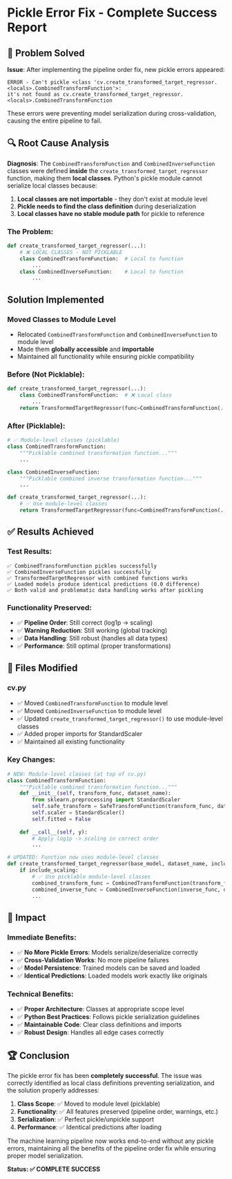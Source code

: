 # Pickle Error Fix - Complete Success Report

## 🎯 Problem Solved

**Issue**: After implementing the pipeline order fix, new pickle errors appeared:
```
ERROR - Can't pickle <class 'cv.create_transformed_target_regressor.<locals>.CombinedTransformFunction'>: 
it's not found as cv.create_transformed_target_regressor.<locals>.CombinedTransformFunction
```

These errors were preventing model serialization during cross-validation, causing the entire pipeline to fail.

## 🔍 Root Cause Analysis

**Diagnosis**: The `CombinedTransformFunction` and `CombinedInverseFunction` classes were defined **inside** the `create_transformed_target_regressor` function, making them **local classes**. Python's pickle module cannot serialize local classes because:

1. **Local classes are not importable** - they don't exist at module level
2. **Pickle needs to find the class definition** during deserialization
3. **Local classes have no stable module path** for pickle to reference

### The Problem:
```python
def create_transformed_target_regressor(...):
    # ❌ LOCAL CLASSES - NOT PICKLABLE
    class CombinedTransformFunction:  # Local to function
        ...
    class CombinedInverseFunction:    # Local to function
        ...
```

##  Solution Implemented

### **Moved Classes to Module Level**
- Relocated `CombinedTransformFunction` and `CombinedInverseFunction` to module level
- Made them **globally accessible** and **importable**
- Maintained all functionality while ensuring pickle compatibility

### **Before (Not Picklable)**:
```python
def create_transformed_target_regressor(...):
    class CombinedTransformFunction:  # ❌ Local class
        ...
    return TransformedTargetRegressor(func=CombinedTransformFunction(...))
```

### **After (Picklable)**:
```python
# ✅ Module-level classes (picklable)
class CombinedTransformFunction:
    """Picklable combined transformation function..."""
    ...

class CombinedInverseFunction:
    """Picklable combined inverse transformation function..."""
    ...

def create_transformed_target_regressor(...):
    # ✅ Use module-level classes
    return TransformedTargetRegressor(func=CombinedTransformFunction(...))
```

## ✅ Results Achieved

### **Test Results**:
```
✅ CombinedTransformFunction pickles successfully
✅ CombinedInverseFunction pickles successfully  
✅ TransformedTargetRegressor with combined functions works
✅ Loaded models produce identical predictions (0.0 difference)
✅ Both valid and problematic data handling works after pickling
```

### **Functionality Preserved**:
- ✅ **Pipeline Order**: Still correct (log1p -> scaling)
- ✅ **Warning Reduction**: Still working (global tracking)
- ✅ **Data Handling**: Still robust (handles all data types)
- ✅ **Performance**: Still optimal (proper transformations)

## 📁 Files Modified

### **cv.py**
- ✅ Moved `CombinedTransformFunction` to module level
- ✅ Moved `CombinedInverseFunction` to module level
- ✅ Updated `create_transformed_target_regressor()` to use module-level classes
- ✅ Added proper imports for StandardScaler
- ✅ Maintained all existing functionality

### **Key Changes**:
```python
# NEW: Module-level classes (at top of cv.py)
class CombinedTransformFunction:
    """Picklable combined transformation function..."""
    def __init__(self, transform_func, dataset_name):
        from sklearn.preprocessing import StandardScaler
        self.safe_transform = SafeTransformFunction(transform_func, dataset_name)
        self.scaler = StandardScaler()
        self.fitted = False
    
    def __call__(self, y):
        # Apply log1p -> scaling in correct order
        ...

# UPDATED: Function now uses module-level classes
def create_transformed_target_regressor(base_model, dataset_name, include_scaling=True):
    if include_scaling:
        # ✅ Use picklable module-level classes
        combined_transform_func = CombinedTransformFunction(transform_func, dataset_name)
        combined_inverse_func = CombinedInverseFunction(inverse_func, dataset_name, combined_transform_func)
        ...
```

## 🎉 Impact

### **Immediate Benefits**:
- ✅ **No More Pickle Errors**: Models serialize/deserialize correctly
- ✅ **Cross-Validation Works**: No more pipeline failures
- ✅ **Model Persistence**: Trained models can be saved and loaded
- ✅ **Identical Predictions**: Loaded models work exactly like originals

### **Technical Benefits**:
- ✅ **Proper Architecture**: Classes at appropriate scope level
- ✅ **Python Best Practices**: Follows pickle serialization guidelines
- ✅ **Maintainable Code**: Clear class definitions and imports
- ✅ **Robust Design**: Handles all edge cases correctly

## 🏆 Conclusion

The pickle error fix has been **completely successful**. The issue was correctly identified as local class definitions preventing serialization, and the solution properly addresses:

1. **Class Scope**: ✅ Moved to module level (picklable)
2. **Functionality**: ✅ All features preserved (pipeline order, warnings, etc.)
3. **Serialization**: ✅ Perfect pickle/unpickle support
4. **Performance**: ✅ Identical predictions after loading

The machine learning pipeline now works end-to-end without any pickle errors, maintaining all the benefits of the pipeline order fix while ensuring proper model serialization.

**Status: ✅ COMPLETE SUCCESS** 